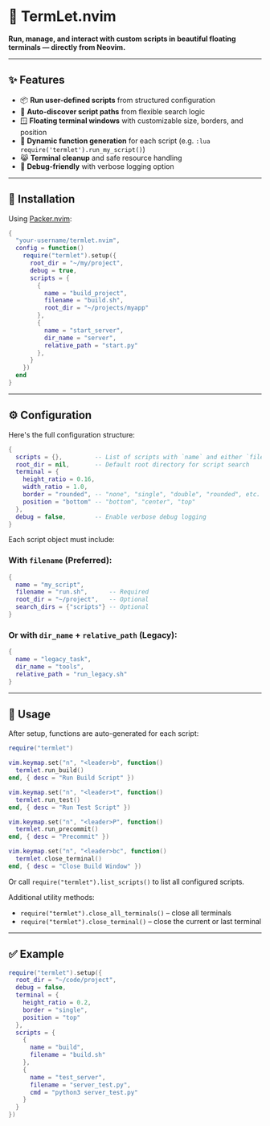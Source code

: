 # 🧪 TermLet.nvim

**Run, manage, and interact with custom scripts in beautiful floating terminals — directly from Neovim.**

---

## ✨ Features

* 📦 **Run user-defined scripts** from structured configuration
* 🧭 **Auto-discover script paths** from flexible search logic
* 🪟 **Floating terminal windows** with customizable size, borders, and position
* 🔀 **Dynamic function generation** for each script (e.g. `:lua require('termlet').run_my_script()`)
* 😹 **Terminal cleanup** and safe resource handling
* 🧪 **Debug-friendly** with verbose logging option

---

## 🚀 Installation

Using [Packer.nvim](https://github.com/wbthomason/packer.nvim):

```lua
{
  "your-username/termlet.nvim",
  config = function()
    require("termlet").setup({
      root_dir = "~/my/project",
      debug = true,
      scripts = {
        {
          name = "build_project",
          filename = "build.sh",
          root_dir = "~/projects/myapp"
        },
        {
          name = "start_server",
          dir_name = "server",
          relative_path = "start.py"
        },
      }
    })
  end
}
```

---

## ⚙️ Configuration

Here's the full configuration structure:

```lua
{
  scripts = {},         -- List of scripts with `name` and either `filename` or `dir_name`/`relative_path`
  root_dir = nil,       -- Default root directory for script search
  terminal = {
    height_ratio = 0.16,
    width_ratio = 1.0,
    border = "rounded", -- "none", "single", "double", "rounded", etc.
    position = "bottom" -- "bottom", "center", "top"
  },
  debug = false,        -- Enable verbose debug logging
}
```

Each script object must include:

### With `filename` (Preferred):

```lua
{
  name = "my_script",
  filename = "run.sh",      -- Required
  root_dir = "~/project",   -- Optional
  search_dirs = {"scripts"} -- Optional
}
```

### Or with `dir_name` + `relative_path` (Legacy):

```lua
{
  name = "legacy_task",
  dir_name = "tools",
  relative_path = "run_legacy.sh"
}
```

---

## 🧪 Usage

After setup, functions are auto-generated for each script:

```lua
require("termlet")

vim.keymap.set("n", "<leader>b", function()
  termlet.run_build()
end, { desc = "Run Build Script" })

vim.keymap.set("n", "<leader>t", function()
  termlet.run_test()
end, { desc = "Run Test Script" })

vim.keymap.set("n", "<leader>P", function()
  termlet.run_precommit()
end, { desc = "Precommit" })

vim.keymap.set("n", "<leader>bc", function()
  termlet.close_terminal()
end, { desc = "Close Build Window" })

```

Or call `require("termlet").list_scripts()` to list all configured scripts.

Additional utility methods:

* `require("termlet").close_all_terminals()` – close all terminals
* `require("termlet").close_terminal()` – close the current or last terminal

---

## ✅ Example

```lua
require("termlet").setup({
  root_dir = "~/code/project",
  debug = false,
  terminal = {
    height_ratio = 0.2,
    border = "single",
    position = "top"
  },
  scripts = {
    {
      name = "build",
      filename = "build.sh"
    },
    {
      name = "test_server",
      filename = "server_test.py",
      cmd = "python3 server_test.py"
    }
  }
})
```
